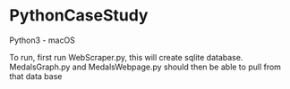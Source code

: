 # PythonCaseStudy

Python3 - macOS

To run, first run WebScraper.py, this will create sqlite database. MedalsGraph.py and MedalsWebpage.py should then be able to pull from that data base
